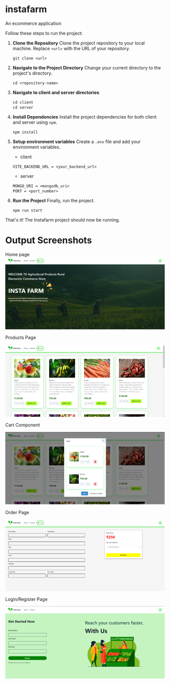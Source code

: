 # instafarm
An ecommerce application

Follow these steps to run the project:


1. **Clone the Repository**
   Clone the project repository to your local machine. Replace `<url>` with the URL of your repository.
   ```
   git clone <url>
   ```

2. **Navigate to the Project Directory**
   Change your current directory to the project's directory.
   ```
   cd <repository-name>
   ```
3. **Navigate to client and server directories**
    ```
    cd client
    cd server
    ```

4. **Install Dependencies**
   Install the project dependencies for both client and server using `npm`.
   ```
   npm install
   ```

5. **Setup environment variables**
   Create a `.env` file and add your environment variables.

    - client
   ```
   VITE_BACKEND_URL = <your_backend_url>
   ```
   - server
   
    ```
    MONGO_URI = <mongodb_uri>
    PORT = <port_number>
    ```


6. **Run the Project**
   Finally, run the project.
   ```
   npm run start
   ```



That's it! The Instafarm project should now be running.


# Output Screenshots

Home page
![Home Page](https://github.com/noviceCoder27/instafarm/blob/main/Screenshot-2024-05-06-213513.png)

Products Page

![Output Page](https://github.com/noviceCoder27/instafarm/blob/main/Screenshot-2024-05-06-213527.png)

Cart Component

![Cart](https://github.com/noviceCoder27/instafarm/blob/main/Screenshot-2024-05-06-213540.png)

Order Page

![Order Page](https://github.com/noviceCoder27/instafarm/blob/main/Screenshot-2024-05-06-213604.png)

Login/Register Page

![Auth Page](https://github.com/noviceCoder27/instafarm/blob/main/Screenshot-2024-05-06-213626.png)

